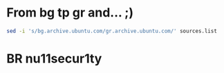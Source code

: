 # From bg tp gr and... ;)
```bash
sed -i 's/bg.archive.ubuntu.com/gr.archive.ubuntu.com/' sources.list
```

# BR nu11secur1ty
